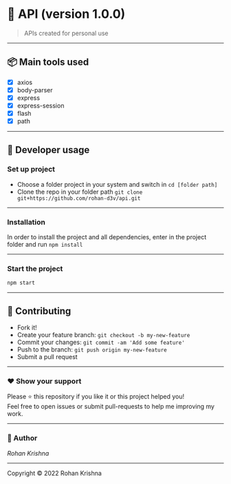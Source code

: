 # **:triangular_flag_on_post: API** (version 1.0.0)


> APIs created for personal use

---

## **:package: Main tools used**

- [x] axios
- [x] body-parser
- [x] express
- [x] express-session
- [x] flash
- [x] path

---

## **:wrench: Developer usage**

### **Set up project**

- Choose a folder project in your system and switch in `cd [folder path]`
- Clone the repo in your folder path `git clone git+https://github.com/rohan-d3v/api.git`

---

### **Installation**

In order to install the project and all dependencies, enter in the project folder and run `npm install`

---

### Start the project

```bash
npm start
```

---


## **:handshake: Contributing**

- Fork it!
- Create your feature branch: `git checkout -b my-new-feature`
- Commit your changes: `git commit -am 'Add some feature'`
- Push to the branch: `git push origin my-new-feature`
- Submit a pull request

---



### **:heart: Show your support**

Please :star: this repository if you like it or this project helped you!\
Feel free to open issues or submit pull-requests to help me improving my work.


---

### **:robot: Author**

_*Rohan Krishna*_


---

Copyright © 2022 Rohan Krishna
